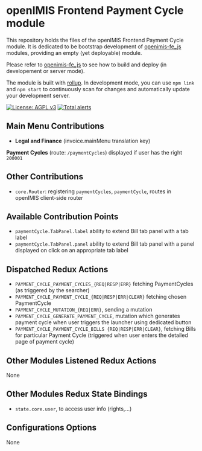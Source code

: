 # openIMIS Frontend Payment Cycle module
This repository holds the files of the openIMIS Frontend Payment Cycle module.
It is dedicated to be bootstrap development of [openimis-fe_js](https://github.com/openimis/openimis-fe_js) modules, providing an empty (yet deployable) module.

Please refer to [openimis-fe_js](https://github.com/openimis/openimis-fe_js) to see how to build and deploy (in developement or server mode).

The module is built with [rollup](https://rollupjs.org/).
In development mode, you can use `npm link` and `npm start` to continuously scan for changes and automatically update your development server.

[![License: AGPL v3](https://img.shields.io/badge/License-AGPL%20v3-blue.svg)](https://www.gnu.org/licenses/agpl-3.0)
[![Total alerts](https://img.shields.io/lgtm/alerts/g/openimis/openimis-fe-social_protection_js.svg?logo=lgtm&logoWidth=18)](https://lgtm.com/projects/g/openimis/openimis-fe-social_protection_js/alerts/)

## Main Menu Contributions
* **Legal and Finance** (invoice.mainMenu translation key)

**Payment Cycles** (route: `/paymentCycles`) displayed if user has the right `200001`

## Other Contributions
* `core.Router`: registering `paymentCycles`, `paymentCycle`, routes in openIMIS client-side router

## Available Contribution Points
* `paymentCycle.TabPanel.label` ability to extend Bill tab panel with a tab label
* `paymentCycle.TabPanel.panel` ability to extend Bill tab panel with a panel displayed on click on an appropriate tab label

## Dispatched Redux Actions
* `PAYMENT_CYCLE_PAYMENT_CYCLES_{REQ|RESP|ERR}` fetching PaymentCycles (as triggered by the searcher)
* `PAYMENT_CYCLE_PAYMENT_CYCLE_{REQ|RESP|ERR|CLEAR}` fetching chosen PaymentCycle
* `PAYMENT_CYCLE_MUTATION_{REQ|ERR}`, sending a mutation
* `PAYMENT_CYCLE_GENERATE_PAYMENT_CYCLE`, mutation which generates payment cycle when user triggers the launcher using dedicated button
* `PAYMENT_CYCLE_PAYMENT_CYCLE_BILLS {REQ|RESP|ERR|CLEAR}`, fetching Bills for particular Payment Cycle (triggered when user enters the detailed page of payment cycle)

## Other Modules Listened Redux Actions
None

## Other Modules Redux State Bindings
* `state.core.user`, to access user info (rights,...)

## Configurations Options
None